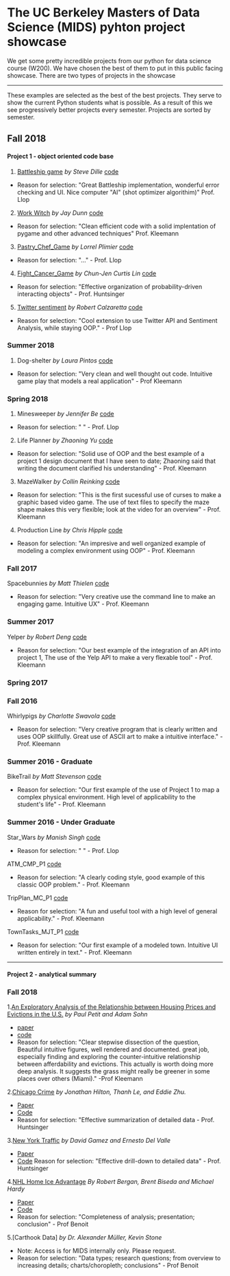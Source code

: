 # The UC Berkeley Masters of Data Science (MIDS) pyhton project showcase

We get some pretty incredible projects from our python for data science course (W200). We have chosen the best of them to put in this public facing showcase. There are two types of projects in the showcase

---

These examples are selected as the best of the best projects. They serve to show the current Python students what is possible. As a result of this we see progressively better projects every semester. Projects are sorted by semester.

## Fall 2018

#### Project 1 - object oriented code base

1. [Battleship game](https://ucb-info-python.github.io/BattleshipGame/.)
*by Steve Dille*
[code](https://github.com/UCB-INFO-PYTHON/BattleshipGame)

- Reason for selection: "Great Battleship implementation, wonderful error checking and UI.  Nice computer "AI" (shot optimizer algorithim)" Prof. Llop

2. [Work Witch](https://ucb-info-python.github.io/WorkWitch_JDunn/.)
*by Jay Dunn*
[code](https://github.com/UCB-INFO-PYTHON/WorkWitch_JDunn)

- Reason for selection: "Clean efficient code with a solid implentation of pygame and other advanced techniques" Prof. Kleemann

3. [Pastry_Chef_Game](https://ucb-info-python.github.io/Pastry_Chef_Game/.)
*by Lorrel Plimier*
[code](https://github.com/UCB-INFO-PYTHON/Fight_Cancer_Game)

- Reason for selection: "..." - Prof. Llop

4. [Fight_Cancer_Game](https://ucb-info-python.github.io/Fight_Cancer_Game/)
*by Chun-Jen Curtis Lin*
[code](https://github.com/UCB-INFO-PYTHON/Fight_Cancer_Game)

- Reason for selection: "Effective organization of probability-driven interacting objects" - Prof. Huntsinger

5. [Twitter sentiment](https://ucb-info-python.github.io/EquitySentimentAnalyzer/)
*by Robert Calzaretta*
[code](https://github.com/UCB-INFO-PYTHON/EquitySentimentAnalyzer)
 - Reason for selection: "Cool extension to use Twitter API and Sentiment Analysis, while staying OOP." - Prof Llop 

### Summer 2018
1. Dog-shelter
*by Laura Pintos*
[code](https://github.com/laurapintos/dog-shelter/)
 - Reason for selection: "Very clean and well thought out code. Intuitive game play that models a real application" - Prof Kleemann

### Spring 2018

1. Minesweeper
*by Jennifer Be*
[code](https://github.com/UCB-INFO-PYTHON/MIDS_python_showcase/tree/master/project_1/past_examples/Minesweeper_Jennifer_Be)
- Reason for selection: " " - Prof. Llop

2. Life Planner
*by Zhaoning Yu*
[code](https://github.com/UCB-INFO-PYTHON/MIDS_python_showcase/tree/master/project_1/past_examples/LifePlanner_ZhaoningYu)

- Reason for selection: "Solid use of OOP and the best example of a project 1 design document that I have seen to date; Zhaoning said that writing the document clarified his understanding" - Prof. Kleemann

3. MazeWalker
*by Collin Reinking*
[code](https://github.com/UCB-INFO-PYTHON/MIDS_python_showcase/project_1/past_examples/MazeWalker_CollinReinking)
- Reason for selection: "This is the first sucessful use of curses to make a graphic based video game. The use of text files to specify the maze shape makes this very flexible; look at the video for an overview" - Prof. Kleemann


4. Production Line
*by Chris Hipple*
[code](https://github.com/UCB-INFO-PYTHON/MIDS_python_showcase/tree/master/project_1/past_examples/ProductionLine_C_Hipple)
 - Reason for selection: "An impresive and well organized example of modeling a complex environment using OOP" - Prof. Kleemann


### Fall 2017

Spacebunnies 
*by Matt Thielen* 
[code](https://github.com/UCB-INFO-PYTHON/MIDS_python_showcase/tree/master/project_1/past_examples/SpaceBunnies_Mattthiel)
- Reason for selection: "Very creative use the command line to make an engaging game. Intuitive UX" - Prof. Kleemann

### Summer 2017


Yelper
*by Robert Deng*
[code](https://github.com/UCB-INFO-PYTHON/MIDS_python_showcase/tree/master/project_1/past_examples/Yelper_RobertDeng)
- Reason for selection: "Our best example of the integration of an API into project 1, The use of the Yelp API to make a very flexable tool" - Prof. Kleemann

### Spring 2017

### Fall 2016

Whirlypigs
*by Charlotte Swavola*
[code](https://github.com/UCB-INFO-PYTHON/MIDS_python_showcase/tree/master/project_1/past_examples/Whirlypigs_CSSwavola)
- Reason for selection: "Very creative program that is clearly written and uses OOP skillfully. Great use of ASCII art to make a intuitive interface." - Prof. Kleemann

### Summer 2016 - Graduate

BikeTrail
*by Matt Stevenson*
[code](https://github.com/UCB-INFO-PYTHON/MIDS_python_showcase/tree/master/project_1/past_examples/BikeTrail_MStevenson)
- Reason for selection: "Our first example of the use of Project 1 to map a complex physical environment. High level of applicability to the student's life" - Prof. Kleemann


### Summer 2016 - Under Graduate

Star_Wars 
*by Manish Singh*
[code](https://github.com/UCB-INFO-PYTHON/MIDS_python_showcase/tree/master/project_1/past_examples/Star_Wars_Manish_Singh)
- Reason for selection: " " - Prof. Llop

ATM_CMP_P1
[code](https://github.com/UCB-INFO-PYTHON/MIDS_python_showcase/tree/master/project_1/past_examples/ATM_CMP_P1)
- Reason for selection: "A clearly coding style, good example of this classic OOP problem." - Prof. Kleemann

TripPlan_MC_P1
[code](https://github.com/UCB-INFO-PYTHON/MIDS_python_showcase/tree/master/project_1/past_examples/TripPlan_MC_P1)
- Reason for selection: "A fun and useful tool with a high level of general applicability." - Prof. Kleemann

TownTasks_MJT_P1
[code](https://github.com/UCB-INFO-PYTHON/MIDS_python_showcase/tree/master/project_1/past_examples/TownTasks_MJT_P1)
- Reason for selection: "Our first example of a modeled town. Intuitive UI written entirely in text." - Prof. Kleemann

----
#### Project 2 - analytical summary


### Fall 2018

1.[An Exploratory Analysis of the Relationship
between Housing Prices and Evictions in the U.S.](
https://ucb-info-python.github.io/Project2PetitSohnREPO/.)
*by Paul Petit and Adam Sohn* 
- [paper](https://github.com/UCB-INFO-PYTHON/Project2PetitSohnREPO/blob/master/W200%20Fall18%20_%20Thursday%2C%204_00%20_%20Project%202%20_%20Petit%20Sohn.pdf)
- [code](https://github.com/UCB-INFO-PYTHON/Project2PetitSohnREPO)
- Reason for selection: "Clear stepwise dissection of the question, Beautiful intuitive figures, well rendered and documented. great job, especially finding and exploring the counter-intuitive relationship between afferdability and evictions. This actually is worth doing more deep analysis. It suggests the grass might really be greener in some places over others (Miami)." -Prof Kleemann

2.[Chicago Crime](https://ucb-info-python.github.io/W200Fall18_GroupProject_Jon-Thanh-Eddie/.)
*by Jonathan Hilton, Thanh Le, and Eddie Zhu.* 
- [Paper](https://github.com/UCB-INFO-PYTHON/W200Fall18_GroupProject_Jon-Thanh-Eddie/blob/master/W200%20Fall%2018%20_%20Thurs%206_30%20PM%20_%20Final%20Report%20_%20Project%202%20(rev%201).docx) 
- [Code](https://github.com/UCB-INFO-PYTHON/W200Fall18_GroupProject_Jon-Thanh-Eddie)
- Reason for selection: "Effective summarization of detailed data - Prof. Huntsinger


3.[New York Traffic](https://ucb-info-python.github.io/W200_F18_Pr2_S6_team2REPO/) 
*by David Gamez and Ernesto Del Valle* 
- [Paper](https://github.com/UCB-INFO-PYTHON/W200_F18_Pr2_S6_team2REPO/blob/master/W200%20Project%202%20Written%20Report%20(12-14-2018).pdf)
- [Code](https://github.com/UCB-INFO-PYTHON/W200_F18_Pr2_S6_team2REPO)
Reason for selection: "Effective drill-down to detailed data" - Prof. Huntsinger	

4.[NHL Home Ice Advantage](https://ucb-info-python.github.io/project_2_Bergan_Biseda_Hardy/.)
*By Robert Bergan, Brent Biseda and Michael Hardy* 
- [Paper](https://github.com/UCB-INFO-PYTHON/project_2_Bergan_Biseda_Hardy/blob/master/W200_Project_2_Final.pdf) 
- [Code](https://github.com/UCB-INFO-PYTHON/project_2_Bergan_Biseda_Hardy)
- Reason for selection: "Completeness of analysis; presentation; conclusion" - Prof Benoit	


5.[Carthook Data] 
*by Dr. Alexander Müller, Kevin Stone*
- Note: Access is for MIDS internally only. Please request.
- Reason for selection: "Data types; research questions; from overview to increasing details; charts/choropleth; conclusions" - Prof Benoit	









